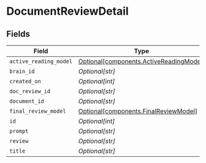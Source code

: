 # DocumentReviewDetail


## Fields

| Field                                                                                    | Type                                                                                     | Required                                                                                 | Description                                                                              |
| ---------------------------------------------------------------------------------------- | ---------------------------------------------------------------------------------------- | ---------------------------------------------------------------------------------------- | ---------------------------------------------------------------------------------------- |
| `active_reading_model`                                                                   | [Optional[components.ActiveReadingModel]](../../models/components/activereadingmodel.md) | :heavy_minus_sign:                                                                       | N/A                                                                                      |
| `brain_id`                                                                               | *Optional[str]*                                                                          | :heavy_minus_sign:                                                                       | N/A                                                                                      |
| `created_on`                                                                             | *Optional[int]*                                                                          | :heavy_minus_sign:                                                                       | N/A                                                                                      |
| `doc_review_id`                                                                          | *Optional[str]*                                                                          | :heavy_minus_sign:                                                                       | N/A                                                                                      |
| `document_id`                                                                            | *Optional[str]*                                                                          | :heavy_minus_sign:                                                                       | N/A                                                                                      |
| `final_review_model`                                                                     | [Optional[components.FinalReviewModel]](../../models/components/finalreviewmodel.md)     | :heavy_minus_sign:                                                                       | N/A                                                                                      |
| `id`                                                                                     | *Optional[int]*                                                                          | :heavy_minus_sign:                                                                       | N/A                                                                                      |
| `prompt`                                                                                 | *Optional[str]*                                                                          | :heavy_minus_sign:                                                                       | N/A                                                                                      |
| `review`                                                                                 | *Optional[str]*                                                                          | :heavy_minus_sign:                                                                       | N/A                                                                                      |
| `title`                                                                                  | *Optional[str]*                                                                          | :heavy_minus_sign:                                                                       | N/A                                                                                      |